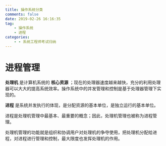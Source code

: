 ```yaml
---
title: 操作系统分类
comments: false
date: 2019-02-26 16:16:35
tag:  
    - 操作系统
    - 进程
categories:
    - - 系统工程师考试归纳
---
```

# 进程管理  

**处理机** 是计算机系统的 **核心资源** ；现在的处理器速度越来越快，充分的利用处理器可以大大的提高系统效率。操作系统中的并发管理和控制是基于处理器管理下实现的。  

**进程** 是系统并发执行的体现，是分配资源的基本单位，是独立运行的基本单位。  

进程是处理机管理中最基本、最重要的概念；因此，处理机管理也被称为进程管理。

处理机管理的功能就是组织和协调用户对处理机的争夺使用，把处理机分配给进程，对进程进行管理和控制，最大限度也发挥处理机的作用。

